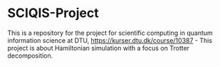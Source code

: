 # SCIQIS-Project
This is a repository for the project for scientific computing in quantum information science at DTU, https://kurser.dtu.dk/course/10387 - This project is about Hamiltonian simulation with a focus on Trotter decomposition. 
